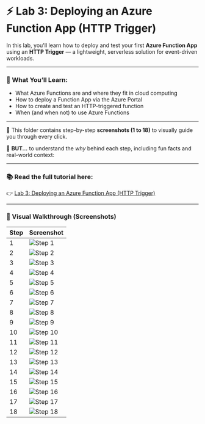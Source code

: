 # ⚡ Lab 3: Deploying an Azure Function App (HTTP Trigger)

In this lab, you'll learn how to deploy and test your first **Azure Function App** using an **HTTP Trigger** — a lightweight, serverless solution for event-driven workloads.

---

### 🎯 What You’ll Learn:
- What Azure Functions are and where they fit in cloud computing
- How to deploy a Function App via the Azure Portal
- How to create and test an HTTP-triggered function
- When (and when not) to use Azure Functions

---

📁 This folder contains step-by-step **screenshots (1 to 18)** to visually guide you through every click.

🧠 **BUT...** to understand the *why* behind each step, including fun facts and real-world context:

---

### 📚 Read the full tutorial here:

👉 [Lab 3: Deploying an Azure Function App (HTTP Trigger)](https://medium.com/@sirohi-v/lab-3-getting-started-with-azure-function-apps-deploy-and-run-your-first-serverless-function-3168038ace39)

---

### 📸 Visual Walkthrough (Screenshots)


| Step | Screenshot |
|------|------------|
| 1 | ![Step 1](./images/1.png) |
| 2 | ![Step 2](./images/2.png) |
| 3 | ![Step 3](./images/3.png) |
| 4 | ![Step 4](./images/4.png) |
| 5 | ![Step 5](./images/5.png) |
| 6 | ![Step 6](./images/6.png) |
| 7 | ![Step 7](./images/7.png) |
| 8 | ![Step 8](./images/8.png) |
| 9 | ![Step 9](./images/9.png) |
| 10 | ![Step 10](./images/10.png) |
| 11 | ![Step 11](./images/11.png) |
| 12 | ![Step 12](./images/12.png) |
| 13 | ![Step 13](./images/13.png) |
| 14 | ![Step 14](./images/14.png) |
| 15 | ![Step 15](./images/15.png) |
| 16 | ![Step 16](./images/16.png) |
| 17 | ![Step 17](./images/17.png) |
| 18 | ![Step 18](./images/18.png) |
